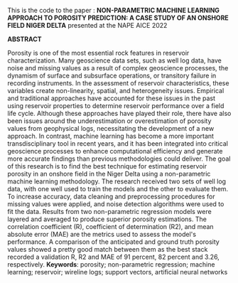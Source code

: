 This is the code to the paper : **NON-PARAMETRIC MACHINE LEARNING APPROACH TO POROSITY PREDICTION: A CASE STUDY OF AN ONSHORE FIELD NIGER DELTA** presented at the NAPE AICE 2022

**ABSTRACT**

Porosity is one of the most essential rock features in reservoir characterization. Many geoscience data sets, such as well log data, have noise and missing values as a result of complex geoscience processes, the dynamism of surface and subsurface operations, or transitory failure in recording instruments. In the assessment of reservoir characteristics, these variables create non-linearity, spatial, and heterogeneity issues. Empirical and traditional approaches have accounted for these issues in the past using reservoir properties to determine reservoir performance over a field life cycle. Although these approaches have played their role, there have also been issues around the underestimation or overestimation of porosity values from geophysical logs, necessitating the development of a new approach. In contrast, machine learning has become a more important transdisciplinary tool in recent years, and it has been integrated into critical geoscience processes to enhance computational efficiency and generate more accurate findings than previous methodologies could deliver. The goal of this research is to find the best technique for estimating reservoir porosity in an onshore field in the Niger Delta using a non-parametric machine learning methodology. The research received two sets of well log data, with one well used to train the models and the other to evaluate them. To increase accuracy, data cleaning and preprocessing procedures for missing values were applied, and noise detection algorithms were used to fit the data. Results from two non-parametric regression models were layered and averaged to produce superior porosity estimations. The correlation coefficient (R), coefficient of determination (R2), and mean absolute error (MAE) are the metrics used to assess the model's performance. A comparison of the anticipated and ground truth porosity values showed a pretty good match between them as the best stack recorded a validation R, R2 and MAE of 91 percent, 82 percent and 3.26, respectively.
**Keywords**: porosity; non-parametric regression; machine learning; reservoir; wireline logs; support vectors, artificial neural networks
